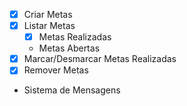 - [x] Criar Metas
- [x] Listar Metas
    - [x] Metas Realizadas
    - Metas Abertas
- [x] Marcar/Desmarcar Metas Realizadas
- [x] Remover Metas
- Sistema de Mensagens